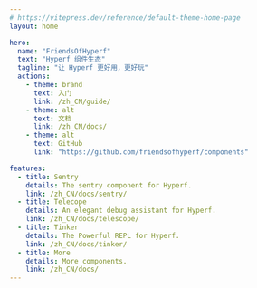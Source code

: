 ```yaml
---
# https://vitepress.dev/reference/default-theme-home-page
layout: home

hero:
  name: "FriendsOfHyperf"
  text: "Hyperf 组件生态"
  tagline: "让 Hyperf 更好用，更好玩"
  actions:
    - theme: brand
      text: 入门
      link: /zh_CN/guide/
    - theme: alt
      text: 文档
      link: /zh_CN/docs/
    - theme: alt
      text: GitHub
      link: "https://github.com/friendsofhyperf/components"

features:
  - title: Sentry
    details: The sentry component for Hyperf.
    link: /zh_CN/docs/sentry/
  - title: Telecope
    details: An elegant debug assistant for Hyperf.
    link: /zh_CN/docs/telescope/
  - title: Tinker
    details: The Powerful REPL for Hyperf.
    link: /zh_CN/docs/tinker/
  - title: More
    details: More components.
    link: /zh_CN/docs/
---
```


